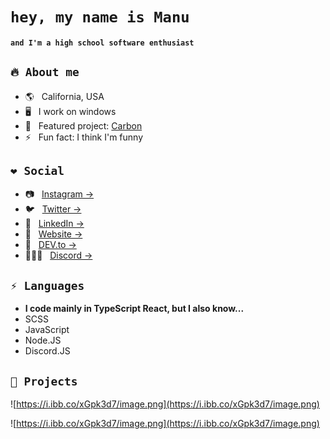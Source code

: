 # `hey, my name is Manu`
#### `and I'm a high school software enthusiast`

## `🔥 About me`
* 🌎 &nbsp; California, USA
* 🖥 &nbsp; I work on windows
* 🔭 &nbsp; Featured project: [Carbon](https://smartlist.tech/)
* ⚡ &nbsp; Fun fact: I think I'm funny


## `❤ Social`
* 📷 &nbsp; [Instagram &rarr;](https://www.instagram.com/manu.codes_/)
* 🐦 &nbsp; [Twitter &rarr;](https://twitter.com/_manu_codes)
* 💼 &nbsp; [LinkedIn &rarr;](https://www.linkedin.com/in/manuthecoder/)
* 🔗 &nbsp; [Website &rarr;](https://manuthecoder.ml/)
* 💭 &nbsp; [DEV.to &rarr;](https://dev.to/manuthecoder)
* 🧑‍🤝‍🧑 &nbsp; [Discord &rarr;](https://discord.gg/9EJSxkJhnQ)

## `⚡ Languages`
* **I code mainly in TypeScript React, but I also know...**
* SCSS
* JavaScript
* Node.JS
* Discord.JS

## `👀 Projects`

![https://i.ibb.co/xGpk3d7/image.png](https://i.ibb.co/xGpk3d7/image.png)

![https://i.ibb.co/xGpk3d7/image.png](https://i.ibb.co/xGpk3d7/image.png)
